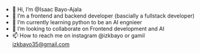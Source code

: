 - 👋 Hi, I’m @Isaac Bayo-Ajala
- 👀 I’m a frontend and backend developer (bascially a fullstack developer)
- 🌱 I’m currently learning python to be an AI engnieer
- 💞️ I’m looking to collaborate on Frontend development and AI
- 📫 How to reach me on instagram @izkbayo or gamil izkbayo35@gmail.com

<!---
izkbayo35/izkbayo35 is a ✨ special ✨ repository because its `README.md` (this file) appears on your GitHub profile.
You can click the Preview link to take a look at your changes.
--->
